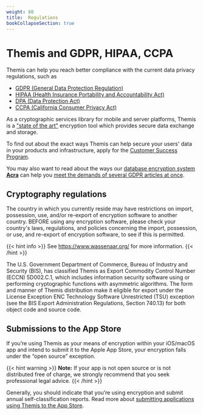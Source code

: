 ```yaml
---
weight: 80
title:  Regulations
bookCollapseSection: true
---
```


# Themis and GDPR, HIPAA, CCPA

Themis can help you reach better compliance with the current data privacy regulations,
such as

  - [GDPR (General Data Protection Regulation)](https://gdpr-info.eu/)
  - [HIPAA (Health Insurance Portability and Accountability Act)](https://en.wikipedia.org/wiki/Health_Insurance_Portability_and_Accountability_Act)
  - [DPA (Data Protection Act)](http://www.legislation.gov.uk/ukpga/2018/12/contents/enacted)
  - [CCPA (California Consumer Privacy Act)](https://en.wikipedia.org/wiki/California_Consumer_Privacy_Act)

As a cryptographic services library for mobile and server platforms,
Themis is a ["state of the art"](https://gdpr-info.eu/art-32-gdpr/) encryption tool
which provides secure data exchange and storage.

To find out about the exact ways Themis can help secure your users' data in your products and infrastructure,
apply for the [Customer Success Program](https://www.cossacklabs.com/services/customer-success-program/).

You may also want to read about the ways
our [database encryption system **Acra**](https://www.cossacklabs.com/acra/)
can help you [meet the demands of several GDPR articles at once](/pages/acra-and-gdpr-compliance/).

## Cryptography regulations

The country in which you currently reside may have restrictions
on import, possession, use, and/or re-export of encryption software to another country.
BEFORE using any encryption software, please check your country's laws, regulations,
and policies concerning the import, possession, or use, and re-export of encryption software,
to see if this is permitted.

{{< hint info >}}
See https://www.wassenaar.org/ for more information.
{{< /hint >}}

The U.S. Government Department of Commerce, Bureau of Industry and Security (BIS),
has classified Themis as Export Commodity Control Number (ECCN) 5D002.C.1,
which includes information security software using or performing cryptographic functions with asymmetric algorithms.
The form and manner of Themis distribution make it eligible for export
under the License Exception ENC Technology Software Unrestricted (TSU) exception
(see the BIS Export Administration Regulations, Section 740.13)
for both object code and source code.

## Submissions to the App Store

If you’re using Themis as your means of encryption within your iOS/macOS app
and intend to submit it to the Apple App Store,
your encryption falls under the “open source” exception.

{{< hint warning >}}
**Note:**
If your app is not open source or is not distributed free of charge,
we strongly recommend that you seek professional legal advice.
{{< /hint >}}

Generally, you should indicate that you’re using encryption
and submit annual self-classification reports.
Read more about [submitting applications using Themis to the App Store](/themis/regulations/apple-crypto-regulations/).
